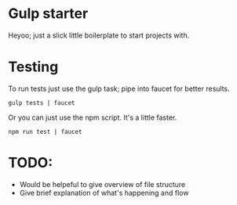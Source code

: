 # Gulp starter 

Heyoo; just a slick little boilerplate to start projects with. 

# Testing 

To run tests just use the gulp task; pipe into faucet for better results. 
``` 
gulp tests | faucet 
``` 

Or you can just use the npm script. It's a little faster. 
``` 
npm run test | faucet
``` 


# TODO: 
* Would be helpeful to give overview of file structure 
* Give brief explanation of what's happening and flow 

